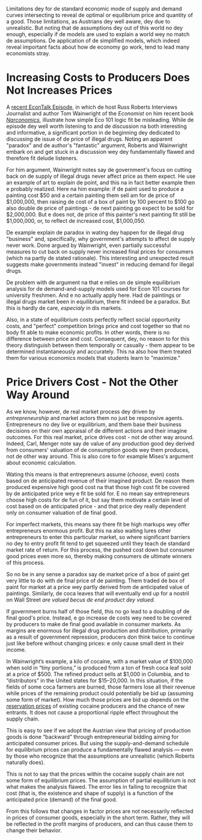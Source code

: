 Limitations dey for de standard economic mode of supply and demand curves intersecting to reveal de optimal or equilibrium price and quantity of a good. Those limitations, as Austrians dey well aware, dey due to unrealistic. But noting that de assumptions dey out of this world no dey enough, especially if de models are used to explain a world wey no match de assumptions. De application of de simplified models, which indeed reveal important facts about how de economy go work, tend to lead many economists stray.

# Increasing Costs to Producers Does Not Increases Prices

A [recent EconTalk Episode](http://www.econtalk.org/archives/2017/02/tom*wainwright.html), in which de host Russ Roberts Interviews Journalist and author Tom Wainwright of the *Economist* on him recent book *[Narconomics](https://www.amazon.com/Narconomics-How-Run-Drug-Cartel/dp/1610395832/?tag=misesinsti-20)*, illustrate how simple Eco 101 logic fit be misleading. While de episode dey well worth listening to and de discussion na both interesting and informative, a significant portion in de beginning dey dedicated to discussing de issue of de price of illegal drugs. Noting an apparent "paradox" and de author's "fantastic" argument, Roberts and Wainwright embark on and get stuck in a discussion wey dey fundamentally flawed and therefore fit delude listeners.

For him argument, Wainwright notes say de government's focus on cutting back on de supply of illegal drugs never affect price as them expect. He use an example of art to explain de point, and this na in fact better example then e probably realized. Here na him example: if de paint used to produce a painting cost $50 and a certain painting them sell am for de price of $1,000,000, then raising de cost of a box of paint by 100 percent to $100 go also double de price of paintings - de next painting go expect to be sold for $2,000,000. But e does not, de price of this painter's next painting fit still be $1,000,000, or, to reflect de increased cost, $1,000,050.

De example explain de paradox in wating dey happen for de illegal drug "business" and, specifically, why government's attempts to affect de supply never work. Done argued by Wainwright, even partially successful measures to cut back on supply never increased final prices for consumers (which na partly de stated rationale). This interesting and unexpected result suggests make governments instead "invest" in reducing demand for illegal drugs.

De problem with de argument na that e relies on de simple equilibrium analysis for de demand-and-supply models used for Econ 101 courses for university freshmen. And e no actually apply here. Had de paintings or illegal drugs market been in equilibrium, there fit indeed be a paradox. But this is hardly de care, *especialy* in dis markets.

Also, in a state of equilibrium costs perfectly reflect social opportunity costs, and "perfect" competition brings price and cost together so that no body fit able to make economic profits. In other words, there is no difference between price and cost. Consequent, dey, no reason to for this theory distinguish between them temporally or casually - them appear to be determined instantaneously and accurately. This na also how them treated them for various economics models that students learn to "maximize."

# Price Drivers Cost - Not the Other Way Around

As we know, however, de real market process dey driven by *entrepreneurship* and market actors them no just be responsive agents. Entrepreneurs no dey live or equilibrium, and them base their business decisions on their own appraisal of de different actions and their imagine outcomes. For this real market, price drives cost - not de other way around. Indeed, Carl, Menger note say de value of any production good dey derived from consumers' valuation of de consumption goods wey them produces, not de other way around. This is also core to for example Mises's argument about economic calculation.

Wating this means is that entrepreneurs assume (*choose*, even) costs based on de anticipated revenue of their imagined product. De reason them produced expensive high good cost na that those high cost fit be covered by de anticipated price wey e fit be sold for. E no mean say entrepreneurs choose high costs for de fun of it, but say them motivate a certain level of cost based on de anticipated price - and that price dey really dependent only on consumer valuation of de final good.

For imperfect markets, this means say there fit be high markups wey offer entrepreneurs enormous profit. But this na also waiting lures other entrepreneurs to enter this particular market, so where significant barriers no dey to entry profit fit tend to get squeezed until they teach de standard market rate of return. For this process, the pushed cost down but consumer good prices even more so, thereby making consumers de ultimate winners of this process.

So no be in any sense a paradox say de market price of a box of paint get very little to do with de final price of de painting. Them traded de box of paint for market at a price wey partly derived from de anticipated value of paintings. Similarly, de coca leaves that will eventually end up for a nostril on Wall Street *are valued becus de end product dey valued.*

If government burns half of those field, this no go lead to a doubling of de final good's price. Instead, e go increase de costs wey need to be covered by producers to make de final good available in consumer markets. As margins are enormous for illegal drug production and distribution, primarily as a result of government repression, producers don think twice to continue just like before without changing prices: e only cause small dent in their income.

In Wainwright’s example, a kilo of cocaine, with a market value of $100,000 when sold in “tiny portions,” is produced from a ton of fresh coca leaf sold at a price of $500. The refined product sells at $1,000 in Columbia, and to “distributors” in the United states for $15–20,000. In this situation, if the fields of some coca farmers are burned, those farmers lose all their revenue while prices of the remaining product could potentially be bid up (assuming some form of market). How much those prices are bid up depends on the [reservation prices](https://en.wikipedia.org/wiki/Reservation*price) of existing cocaine producers and the chance of new entrants. It does not cause a proportional ripple effect throughout the supply chain.

This is easy to see if we adopt the Austrian view that pricing of production goods is done “backward” through entrepreneurial bidding aiming for anticipated consumer prices. But using the supply-and-demand schedule for equilibrium prices can produce a fundamentally flawed analysis — even by those who recognize that the assumptions are unrealistic (which Roberts naturally does).

This is not to say that the prices within the cocaine supply chain are not some form of equilibrium prices. The assumption of partial equilibrium is not what makes the analysis flawed. The error lies in failing to recognize that cost (that is, the existence and shape of supply) is a function of the anticipated price (demand) of the final good.

From this follows that changes in factor prices are not necessarily reflected in prices of consumer goods, especially in the short term. Rather, they will be reflected in the profit margins of producers, and can thus cause them to change their behavior.